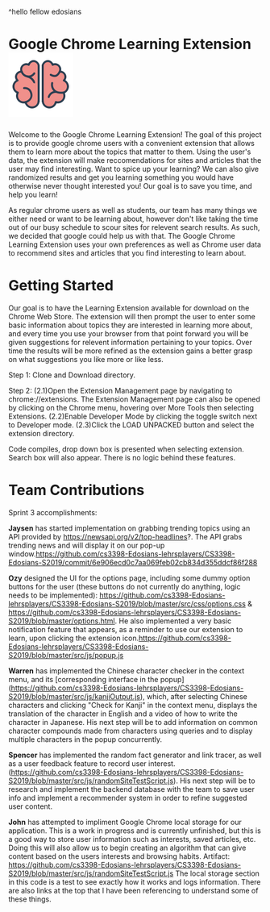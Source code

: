 ^hello fellow edosians
# Google Chrome Learning Extension ![Brain!](src/images/ml_brain128.png)


Welcome to the Google Chrome Learning Extension! The goal of this project is to provide google chrome users with a convenient extension that allows them to learn more about the topics that matter to them. Using the user's data, the extension will make reccomendations for sites and articles that the user may find interesting. Want to spice up your learning? We can also give randomized results and get you learning something you would have otherwise never thought interested you! Our goal is to save you time, and help you learn!

As regular chrome users as well as students, our team has many things we either need or want to be learning about, however don't like taking the time out of our busy schedule to scour sites for relevent search results. As such, we decided that google could help us with that. The Google Chrome Learning Extension uses your own preferences as well as Chrome user data to recommend sites and articles that you find interesting to learn about. 

# Getting Started
Our goal is to have the Learning Extension available for download on the Chrome Web Store. The extension will then prompt the user to enter some basic information about topics they are interested in learning more about, and every time you use your browser from that point forward you will be given suggestions for relevent information pertaining to your topics. Over time the results will be more refined as the extension gains a better grasp on what suggestions you like more or like less.

Step 1: Clone and Download directory.

Step 2: 
(2.1)Open the Extension Management page by navigating to chrome://extensions.
The Extension Management page can also be opened by clicking on the Chrome menu, hovering over More Tools then selecting Extensions.
(2.2)Enable Developer Mode by clicking the toggle switch next to Developer mode.
(2.3)Click the LOAD UNPACKED button and select the extension directory.

Code compiles, drop down box is presented when selecting extension. Search box will also appear. There is no logic behind these features.

# Team Contributions
Sprint 3 accomplishments: 

**Jaysen** has started implementation on grabbing trending topics using an API provided by https://newsapi.org/v2/top-headlines?. The API grabs trending news and will display it on our pop-up window.https://github.com/cs3398-Edosians-lehrsplayers/CS3398-Edosians-S2019/commit/6e906ecd0c7aa069feb02cb834d355ddcf86f288

**Ozy** designed the UI for the options page, including some dummy option buttons for the user (these buttons do not currently do anything, logic needs to be implemented): https://github.com/cs3398-Edosians-lehrsplayers/CS3398-Edosians-S2019/blob/master/src/css/options.css & https://github.com/cs3398-Edosians-lehrsplayers/CS3398-Edosians-S2019/blob/master/options.html. He also implemented a very basic notification feature that appears, as a reminder to use our extension to learn, upon clicking the extension icon.https://github.com/cs3398-Edosians-lehrsplayers/CS3398-Edosians-S2019/blob/master/src/js/popup.js

**Warren** has implemented the Chinese character checker in the context menu, and its [corresponding interface in the popup] (https://github.com/cs3398-Edosians-lehrsplayers/CS3398-Edosians-S2019/blob/master/src/js/kanjiOutput.js), which, after selecting Chinese characters and clicking "Check for Kanji" in the context menu, displays the translation of the character in English and a video of how to write the character in Japanese. His next step will be to add information on common character compounds made from characters using queries and to display multiple characters in the popup concurrently.

**Spencer** has implemented the random fact generator and link tracer, as well as a user feedback feature to record user interest. (https://github.com/cs3398-Edosians-lehrsplayers/CS3398-Edosians-S2019/blob/master/src/js/randomSiteTestScript.js). His next step will be to research and implement the backend database with the team to save user info and implement a recommender system in order to refine suggested user content.

**John** has attempted to impliment Google Chrome local storage for our application. This is a work in progress and is currently unfinished, but this is a good way to store user information such as interests, saved articles, etc. Doing this will also allow us to begin creating an algorithm that can give content based on the users interests and browsing habits. Artifact: https://github.com/cs3398-Edosians-lehrsplayers/CS3398-Edosians-S2019/blob/master/src/js/randomSiteTestScript.js The local storage section in this code is a test to see exactly how it works and logs information. There are also links at the top that I have been referencing to understand some of these things.
